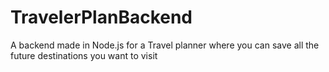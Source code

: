 # TravelerPlanBackend
A backend made in Node.js for a Travel planner where you can save all the future destinations you want to visit
